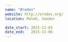 ```yaml
---
name: "Øredev"
website: http://oredev.org/
location: Malmö, Sweden

date_start: 2015-11-03
date_end:   2015-11-06
---
```

